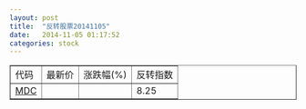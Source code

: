 ```yaml
---
layout: post
title:  "反转股票20141105"
date:   2014-11-05 01:17:52
categories: stock
---
```


<script type="text/javascript">
var stockList = []
stockList.push('gb_mdc');
</script>

<table border="1">
 <tr>
 <td>代码</td>
  <td>最新价</td>
  <td>涨跌幅(%)</td>
 <td>反转指数</td>
</tr>
  <tr id="mdc"><td><a href="http://stock.finance.sina.com.cn/usstock/quotes/MDC.html" target="_blank">MDC</a></td><td></td><td></td><td>8.25</td></tr>
</table>

